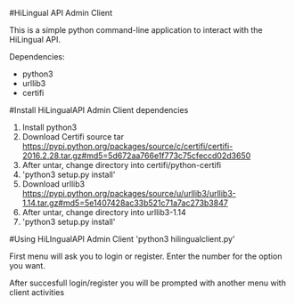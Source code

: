 #HiLingual API Admin Client

This is a simple python command-line application to interact with the HiLingual API.

Dependencies:
 - python3
 - urllib3
 - certifi

#Install HiLingualAPI Admin Client dependencies

1. Install python3
2. Download Certifi source tar https://pypi.python.org/packages/source/c/certifi/certifi-2016.2.28.tar.gz#md5=5d672aa766e1f773c75cfeccd02d3650
3. After untar, change directory into certifi/python-certifi
4. 'python3 setup.py install'
5. Download urllib3 https://pypi.python.org/packages/source/u/urllib3/urllib3-1.14.tar.gz#md5=5e1407428ac33b521c71a7ac273b3847
6. After untar, change directory into urllib3-1.14
7. 'python3 setup.py install'

#Using HiLIngualAPI Admin Client
'python3 hilingualclient.py'

First menu will ask you to login or register.
Enter the number for the option you want.

After succesfull login/register you will be prompted with another menu with client activities
